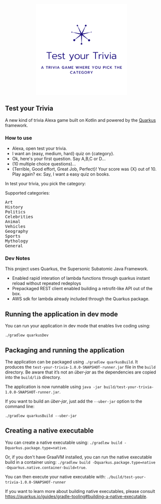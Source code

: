<p align='center'>
	<img src="./img/test_your_trivia_trans.png" width=300/>
</p>

Test your Trivia
---

A new kind of trivia Alexa game built on Kotlin and powered by the <a href="https://code.quarkus.io/" target="_blank">Quarkus</a> framework.




### How to use

* Alexa, open test your trivia.
* I want an {easy, medium, hard} quiz on {category}.
* Ok, here's your first question. Say A,B,C or D...
* (10 multiple choice questions)...
* {Terrible, Good effort, Great Job, Perfect}! Your score was {X} out of 10. Play again? ex: Say, I want a easy quiz on books.

In test your trivia, you pick the category:

Supported categories:
<pre>
Art
History
Politics
Celebrities
Animal
Vehicles
Geography
Sports
Mythology
General
</pre>
<!--more supported, can be listed later. Pulled from https://opentdb.com/api_config.php -->


### Dev Notes

This project uses Quarkus, the Supersonic Subatomic Java Framework.

* Enabled rapid interation of lambda functions through quarkus instant reload without repeated redeploys
* Prepackaged REST client enabled building a retrofit-like API out of the box.
* AWS sdk for lambda already included through the Quarkus package.

## Running the application in dev mode

You can run your application in dev mode that enables live coding using:
```
./gradlew quarkusDev
```

## Packaging and running the application

The application can be packaged using `./gradlew quarkusBuild`.
It produces the `test-your-trivia-1.0.0-SNAPSHOT-runner.jar` file in the `build` directory.
Be aware that it’s not an _über-jar_ as the dependencies are copied into the `build/lib` directory.

The application is now runnable using `java -jar build/test-your-trivia-1.0.0-SNAPSHOT-runner.jar`.

If you want to build an _über-jar_, just add the `--uber-jar` option to the command line:
```
./gradlew quarkusBuild --uber-jar
```

## Creating a native executable

You can create a native executable using: `./gradlew build -Dquarkus.package.type=native`.

Or, if you don't have GraalVM installed, you can run the native executable build in a container using: `./gradlew build -Dquarkus.package.type=native -Dquarkus.native.container-build=true`.

You can then execute your native executable with: `./build/test-your-trivia-1.0.0-SNAPSHOT-runner`

If you want to learn more about building native executables, please consult https://quarkus.io/guides/gradle-tooling#building-a-native-executable.
